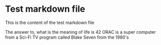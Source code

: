 # Test markdown file

This is the content of the test markdown file

The answer to, what is the meaning of life is 42
ORAC is a super computer from a Sci-Fi TV program called Blake Seven from the 1980's